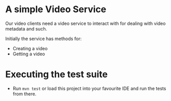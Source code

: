 # A simple Video Service

Our video clients need a video service to interact with for dealing with video metadata and such.

Initially the service has methods for:

- Creating a video
- Getting a video

# Executing the test suite

- Run `mvn test` or load this project into your favourite IDE and run the tests from there.
